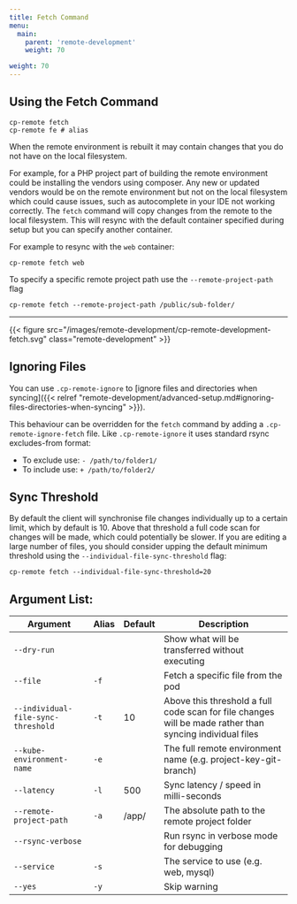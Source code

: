 ```yaml
---
title: Fetch Command
menu:
  main:
    parent: 'remote-development'
    weight: 70

weight: 70
---
```

## Using the Fetch Command

```
cp-remote fetch
cp-remote fe # alias
```

When the remote environment is rebuilt it may contain changes that you do not have on the local filesystem.

For example, for a PHP project part of building the remote environment could be installing the vendors using composer. Any new or updated vendors would be on the remote environment but not on the local filesystem which could cause issues, such as autocomplete in your IDE not working correctly. The `fetch` command will copy changes from the remote to the local filesystem. This will resync with the default container specified during setup but you can specify another container.

For example to resync with the `web` container:

```
cp-remote fetch web
```

To specify a specific remote project path use the `--remote-project-path` flag
```
cp-remote fetch --remote-project-path /public/sub-folder/
```

***

{{< figure src="/images/remote-development/cp-remote-development-fetch.svg" class="remote-development" >}}

## Ignoring Files

You can use `.cp-remote-ignore` to [ignore files and directories when syncing]({{< relref "remote-development/advanced-setup.md#ignoring-files-directories-when-syncing" >}}).

This behaviour can be overridden for the `fetch` command by adding a `.cp-remote-ignore-fetch` file. Like `.cp-remote-ignore` it uses standard rsync excludes-from format:

- To exclude use: `- /path/to/folder1/`
- To include use: `+ /path/to/folder2/`

## Sync Threshold

By default the client will synchronise file changes individually up to a certain limit, which by default is 10. Above that threshold a full code scan for changes will be made, which could potentially be slower. If you are editing a large number of files, you should consider upping the default minimum threshold using the `--individual-file-sync-threshold` flag:

```
cp-remote fetch --individual-file-sync-threshold=20
```

## Argument List:

Argument | Alias | Default | Description
---------|-------|---------|------------
`--dry-run`                        |      |       | Show what will be transferred without executing
`--file`                           | `-f` |       | Fetch a specific file from the pod
`--individual-file-sync-threshold` | `-t` | 10    | Above this threshold a full code scan for file changes will be made rather than syncing individual files
`--kube-environment-name`          | `-e` |       | The full remote environment name (e.g. project-key-git-branch)
`--latency`                        | `-l` | 500   | Sync latency / speed in milli-seconds
`--remote-project-path`            | `-a` | /app/ | The absolute path to the remote project folder
`--rsync-verbose`                  |      |       | Run rsync in verbose mode for debugging
`--service`                        | `-s` |       | The service to use (e.g. web, mysql)
`--yes`                            | `-y` |       | Skip warning
